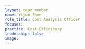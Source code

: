 ```yaml
---
layout: team_member
name: Yijun Shen
role_title: Cost Analysis Officer
focuses:
practice: Cost-Efficiency
leadership: false
image:
---
```


